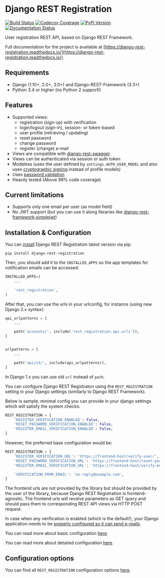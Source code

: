 # Django REST Registration

[![Build Status](https://travis-ci.org/apragacz/django-rest-registration.svg?branch=master)](https://travis-ci.org/apragacz/django-rest-registration)
[![Codecov Coverage](https://img.shields.io/codecov/c/github/apragacz/django-rest-registration/master.svg)](https://codecov.io/github/apragacz/django-rest-registration?branch=master)
[![PyPi Version](https://img.shields.io/pypi/v/django-rest-registration.svg)](https://pypi.python.org/pypi/django-rest-registration/)
[![Documentation Status](https://readthedocs.org/projects/django-rest-registration/badge/?version=latest)](https://django-rest-registration.readthedocs.io/en/latest/?badge=latest)

User registration REST API, based on Django REST Framework.

Full documentation for the project is available at [https://django-rest-registration.readthedocs.io/](https://django-rest-registration.readthedocs.io/).

## Requirements

* Django (1.10+, 2.0+, 3.0+) and Django-REST-Framework (3.3+)
* Python 3.4 or higher (no Python 2 support!)

## Features

* Supported views:
    * registration (sign-up) with verification
    * login/logout (sign-in), session- or token-based
    * user profile (retrieving / updating)
    * reset password
    * change password
    * register (change) e-mail
* Views are compatible with [django-rest-swagger](https://github.com/marcgibbons/django-rest-swagger)
* Views can be authenticated via session or auth token
* Modeless (uses the user defined by `settings.AUTH_USER_MODEL` and also uses [cryptographic signing](https://docs.djangoproject.com/en/dev/topics/signing/) instead of profile models)
* Uses [password validation](https://docs.djangoproject.com/en/dev/topics/auth/passwords/#password-validation)
* Heavily tested (Above 98% code coverage)


## Current limitations

* Supports only one email per user (as model field)
* No JWT support (but you can use it along libraries like [django-rest-framework-simplejwt](https://github.com/davesque/django-rest-framework-simplejwt))


## Installation & Configuration

You can [install](https://django-rest-registration.readthedocs.io/en/latest/install.html)
Django REST Registration latest version via pip:

    pip install django-rest-registration

Then, you should add it to the `INSTALLED_APPS` so the app templates
for notification emails can be accessed:

```python
INSTALLED_APPS=(
    ...

    'rest_registration',
)
```
After that, you can use the urls in your urlconfig, for instance (using new Django 2.x syntax):

```python
api_urlpatterns = [
    ...

    path('accounts/', include('rest_registration.api.urls')),
]


urlpatterns = [
    ...

    path('api/v1/', include(api_urlpatterns)),
]
```

In Django 1.x you can use old `url` instead of `path`.

You can configure Django REST Registraton using the `REST_REGISTRATION`
setting in your Django settings (similarly to Django REST Framework).

Below is sample, minimal config you can provide in your django settings which will satisfy the system checks:

```python
REST_REGISTRATION = {
    'REGISTER_VERIFICATION_ENABLED': False,
    'RESET_PASSWORD_VERIFICATION_ENABLED': False,
    'REGISTER_EMAIL_VERIFICATION_ENABLED': False,
}
```

However, the preferred base configuration would be:

```python
REST_REGISTRATION = {
    'REGISTER_VERIFICATION_URL': 'https://frontend-host/verify-user/',
    'RESET_PASSWORD_VERIFICATION_URL': 'https://frontend-host/reset-password/',
    'REGISTER_EMAIL_VERIFICATION_URL': 'https://frontend-host/verify-email/',

    'VERIFICATION_FROM_EMAIL': 'no-reply@example.com',
}
```

The frontend urls are not provided by the library but should be provided
by the user of the library, because Django REST Registration is frontend-agnostic.
The frontend urls will receive parameters as GET query and should pass
them to corresponding REST API views via HTTP POST request.

In case when any verification is enabled (which is the default!),
your Django application needs to be
[properly configured so it can send e-mails](https://docs.djangoproject.com/en/dev/topics/email/).

You can read more about basic configuration
[here](https://django-rest-registration.readthedocs.io/en/latest/quickstart.html).

You can read more about detailed configuration
[here](https://django-rest-registration.readthedocs.io/en/latest/detailed_configuration/).

## Configuration options

You can find all `REST_REGISTRATION` configuration options
[here](https://django-rest-registration.readthedocs.io/en/latest/detailed_configuration/all_settings.html).
